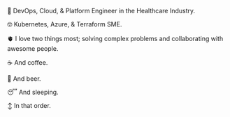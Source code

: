 💼 DevOps, Cloud, & Platform Engineer in the Healthcare Industry.

🤓 Kubernetes, Azure, & Terraform SME.

🫀  I love two things most; solving complex problems and collaborating with awesome people.

☕ And coffee.

🍺 And beer.

😴 And sleeping.

↕️ In that order.
